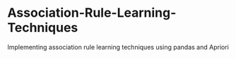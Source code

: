 # Association-Rule-Learning-Techniques
Implementing association rule learning techniques using pandas and Apriori
